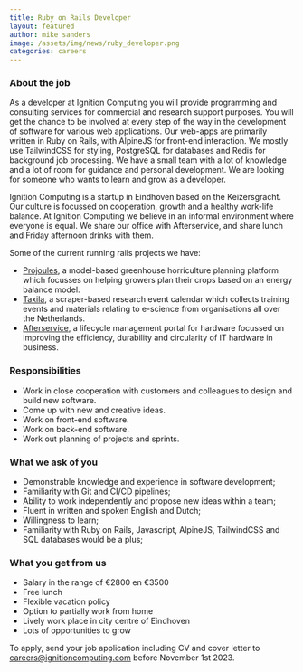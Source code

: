 ```yaml
---
title: Ruby on Rails Developer
layout: featured
author: mike sanders  
image: /assets/img/news/ruby_developer.png
categories: careers
---
```


### About the job

As a developer at Ignition Computing you will provide programming and consulting services for commercial and research support purposes. You will get the chance to be involved at every step of the way in the development of software for various web applications. Our web-apps are primarily written in Ruby on Rails, with AlpineJS for front-end interaction. We mostly use TailwindCSS for styling, PostgreSQL for databases and Redis for background job processing. We have a small team with a lot of knowledge and a lot of room for guidance and personal development. We are looking for someone who wants to learn and grow as a developer.

Ignition Computing is a startup in Eindhoven based on the Keizersgracht. Our culture is focussed on cooperation, growth and a healthy work-life balance. At Ignition Computing we believe in an informal environment where everyone is equal. We share our office with Afterservice, and share lunch and Friday afternoon drinks with them. 

Some of the current running rails projects we have:

- [Projoules](https://www.projoules.com/), a model-based greenhouse horriculture planning platform which focusses on helping growers plan their crops based on an energy balance model.
- [Taxila](https://taxila.nl/), a scraper-based research event calendar which collects training events and materials relating to e-science from organisations all over the Netherlands.
- [Afterservice](https://afterservice.nl/), a lifecycle management portal for hardware focussed on improving the efficiency, durability and circularity of IT hardware in business.

### Responsibilities

- Work in close cooperation with customers and colleagues to design and build new software.
- Come up with new and creative ideas.
- Work on front-end software.
- Work on back-end software.
- Work out planning of projects and sprints.

### What we ask of you

- Demonstrable knowledge and experience in software development;
- Familiarity with Git and CI/CD pipelines;
- Ability to work independently and propose new ideas within a team;
- Fluent in written and spoken English and Dutch;
- Willingness to learn;
- Familiarity with Ruby on Rails, Javascript, AlpineJS, TailwindCSS and SQL databases would be a plus;

### What you get from us 

- Salary in the range of €2800 en €3500
- Free lunch
- Flexible vacation policy
- Option to partially work from home
- Lively work place in city centre of Eindhoven
- Lots of opportunities to grow

To apply, send your job application including CV and cover letter to <careers@ignitioncomputing.com> before November 1st 2023.
